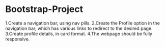 # Bootstrap-Project
1.Create a navigation bar, using nav pills.
2.Create the Profile option in the navigation bar, which has various links to redirect to the desired page.
3.Create profile details, in card format.
4.The webpage should be fully responsive.
 
